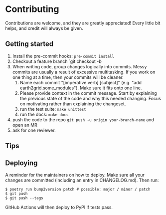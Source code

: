 # Contributing

Contributions are welcome, and they are greatly appreciated! Every little bit
helps, and credit will always be given.

## Getting started

1. Install the pre-commit hooks: `pre-commit install`
1. Checkout a feature branch `git checkout -b <some feature>
1. When writing code, group changes logically into commits. Messy commits are
   usually a result of excessive multitasking. If you work on one thing at a
   time, then your commits will be cleaner. 
    1. Name each commit "[imperative verb] [subject]" (e.g. "add earth2grid.some_modules"). Make sure it fits onto one line.
    1. Please provide context in the commit message. Start by explaining the
        previous state of the code and why this needed changing. Focus on motivating
        rather than explaining the changeset.
    1. run the test suite: `make unittest`
    1. run the docs: `make docs`
1. push the code to the repo `git push -u origin your-branch-name` and open an MR
1. ask for one reviewer.

## Tips


## Deploying

A reminder for the maintainers on how to deploy.
Make sure all your changes are committed (including an entry in CHANGELOG.md).
Then run:

```
$ poetry run bump2version patch # possible: major / minor / patch
$ git push
$ git push --tags
```

GitHub Actions will then deploy to PyPI if tests pass.
